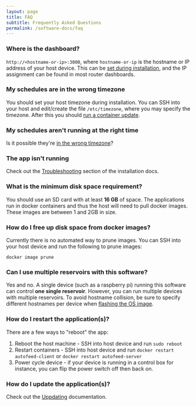 ```yaml
---
layout: page
title: FAQ
subtitle: Frequently Asked Questions
permalink: /software-docs/faq
---
```


### Where is the dashboard?

`http://<hostname-or-ip>:3000`, where `hostname-or-ip` is the hostname or IP address of your host device. This can be [set during installation](/software-docs/installation#flashing-os-image-using-raspberry-pi-imager), and the IP assignment can be found in most router dashboards.

### My schedules are in the wrong timezone

You should set your host timezone during installation. You can SSH into your host and edit/create the file `/etc/timezone`, where you may specify the timezone. After this you should [run a container update](/software-docs/upgrading).

### My schedules aren't running at the right time

Is it possible they're [in the wrong timezone](#my-schedules-are-in-the-wrong-timezone)?

### The app isn't running

Check out the [Troubleshooting](/software-docs/installation#troubleshooting) section of the installation docs.

### What is the minimum disk space requirement?

You should use an SD card with at least **16 GB** of space. The applications run in docker containers and thus the host will need to pull docker images. These images are between 1 and 2GB in size.

### How do I free up disk space from docker images?

Currently there is no automated way to prune images. You can SSH into your host device and run the following to prune images:
```
docker image prune
```

### Can I use multiple reservoirs with this software?

Yes and no. A single device (such as a raspberry pi) running this software can control **one single reservoir**. However, you can run multiple devices with multiple reservoirs. To avoid hostname collision, be sure to specify different hostnames per device when [flashing the OS image](/software-docs/installation#flashing-os-image-using-raspberry-pi-imager).

### How do I restart the application(s)?

There are a few ways to "reboot" the app:
1. Reboot the host machine - SSH into host device and run `sudo reboot`
2. Restart containers - SSH into host device and run `docker restart autofeed-client` or `docker restart autofeed-server`
3. Power cycle device - if your device is running in a control box for instance, you can flip the power switch off then back on.

### How do I update the application(s)?

Check out the [Uppdating](/software-docs/upgrading) documentation.
